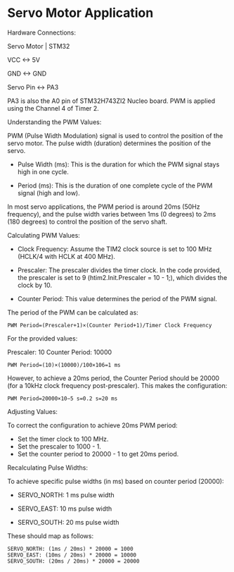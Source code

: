 # Servo Motor Application


Hardware Connections:


Servo Motor  |      STM32 

VCC         <->     5V

GND         <->     GND

Servo Pin   <->     PA3


PA3 is also the A0 pin of STM32H743ZI2 Nucleo board. PWM is applied using the Channel 4 of Timer 2.


Understanding the PWM Values:

PWM (Pulse Width Modulation) signal is used to control the position of the servo motor. The pulse width (duration) determines the position of the servo.

- Pulse Width (ms): This is the duration for which the PWM signal stays high in one cycle.

- Period (ms): This is the duration of one complete cycle of the PWM signal (high and low).


In most servo applications, the PWM period is around 20ms (50Hz frequency), and the pulse width varies between 1ms (0 degrees) to 2ms (180 degrees) to control the position of the servo shaft.


Calculating PWM Values:

- Clock Frequency: Assume the TIM2 clock source is set to 100 MHz (HCLK/4 with HCLK at 400 MHz).

- Prescaler: The prescaler divides the timer clock. In the code provided, the prescaler is set to 9 (htim2.Init.Prescaler = 10 - 1;), which divides the clock by 10.

- Counter Period: This value determines the period of the PWM signal.


The period of the PWM can be calculated as:

    PWM Period=(Prescaler+1)×(Counter Period+1)/Timer Clock Frequency


For the provided values:

Prescaler: 10
Counter Period: 10000

    PWM Period=(10)×(10000)/100×106=1 ms

However, to achieve a 20ms period, the Counter Period should be 20000 (for a 10kHz clock frequency post-prescaler). This makes the configuration:

    PWM Period=20000×10−5 s=0.2 s=20 ms


Adjusting Values:

To correct the configuration to achieve 20ms PWM period:

- Set the timer clock to 100 MHz.
- Set the prescaler to 1000 - 1.
- Set the counter period to 20000 - 1 to get 20ms period.


Recalculating Pulse Widths:

To achieve specific pulse widths (in ms) based on counter period (20000):

- SERVO_NORTH: 1 ms pulse width

- SERVO_EAST: 10 ms pulse width

- SERVO_SOUTH: 20 ms pulse width


These should map as follows:

    SERVO_NORTH: (1ms / 20ms) * 20000 = 1000
    SERVO_EAST: (10ms / 20ms) * 20000 = 10000
    SERVO_SOUTH: (20ms / 20ms) * 20000 = 20000